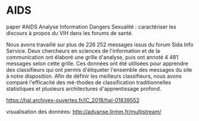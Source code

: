 # AIDS
paper #AIDS Analyse Information Dangers Sexualité : caractériser les discours à propos du VIH dans les forums de santé.

Nous avons travaillé sur plus de 226 252 messages issus du forum Sida Info Service. Deux chercheurs en sciences de l'information et de la communication ont élaboré une grille d'analyse, puis ont annoté 4 481 messages selon cette grille. Ces données ont été utilisées pour apprendre des classifieurs qui ont permis d'étiqueter l'ensemble des messages du site à notre disposition. Afin de définir les meilleurs classifieurs, nous avons comparé l'efficacité des mé-thodes de classification traditionnelles statistiques et plusieurs architectures d'apprentissage profond.

https://hal.archives-ouvertes.fr/IC_2018/hal-01839552

visualisation des données:
http://advanse.lirmm.fr/multistream/
